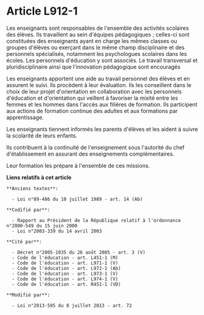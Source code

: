# Article L912-1

Les enseignants sont responsables de l'ensemble des activités scolaires des élèves. Ils travaillent au sein d'équipes
pédagogiques ; celles-ci sont constituées des enseignants ayant en charge les mêmes classes ou groupes d'élèves ou exerçant
dans le même champ disciplinaire et des personnels spécialisés, notamment les psychologues scolaires dans les écoles. Les
personnels d'éducation y sont associés. Le travail transversal et pluridisciplinaire ainsi que l'innovation pédagogique sont
encouragés

Les enseignants apportent une aide au travail personnel des élèves et en assurent le suivi. Ils procèdent à leur évaluation.
Ils les conseillent dans le choix de leur projet d'orientation en collaboration avec les personnels d'éducation et
d'orientation qui veillent à favoriser la mixité entre les femmes et les hommes dans l'accès aux filières de formation. Ils
participent aux actions de formation continue des adultes et aux formations par apprentissage.

Les enseignants tiennent informés les parents d'élèves et les aident à suivre la scolarité de leurs enfants.

Ils contribuent à la continuité de l'enseignement sous l'autorité du chef d'établissement en assurant des enseignements
complémentaires.

Leur formation les prépare à l'ensemble de ces missions.

**Liens relatifs à cet article**

	**Anciens textes**:

	  - Loi n°89-486 du 10 juillet 1989 - art. 14 (Ab)

	**Codifié par**:

	  - Rapport au Président de la République relatif à l'ordonnance n°2000-549 du 15 juin 2000
	  - Loi n°2003-339 du 14 avril 2003

	**Cité par**:

	  - Décret n°2005-1035 du 26 août 2005 - art. 3 (V)
	  - Code de l'éducation - art. L451-1 (M)
	  - Code de l'éducation - art. L971-1 (V)
	  - Code de l'éducation - art. L972-1 (Ab)
	  - Code de l'éducation - art. L973-1 (V)
	  - Code de l'éducation - art. L974-1 (V)
	  - Code de l'éducation - art. R451-1 (VD)

	**Modifié par**:

	  - Loi n°2013-595 du 8 juillet 2013 - art. 72
